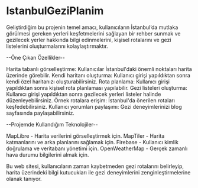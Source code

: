 # IstanbulGeziPlanim

Geliştirdiğim bu projenin temel amacı, kullanıcıların İstanbul’da mutlaka görülmesi gereken yerleri keşfetmelerini sağlayan bir rehber sunmak ve gezilecek yerler hakkında bilgi edinmelerini, kişisel rotalarını ve gezi listelerini oluşturmalarını kolaylaştırmaktır.

--Öne Çıkan Özellikler--

Harita tabanlı görselleştirme: Kullanıcılar İstanbul'daki önemli noktaları harita üzerinde görebilir.
Kendi haritanı oluşturma: Kullanıcı girişi yapıldıktan sonra kendi özel haritanızı oluşturabilirsiniz. 
Rota planlama: Kullanıcı girişi yapıldıktan sonra kişisel rota planlaması yapılabilir. 
Gezi listeleri oluşturma: Kullanıcı girişi yapıldıktan sonra gezilecek yerleri listeler halinde düzenleyebilirsiniz. 
Örnek rotalara erişim: İstanbul'da önerilen rotaları keşfedebilirsiniz. 
Kullanıcı yorumları paylaşımı: Gezi deneyimlerinizi blog sayfasında paylaşabilirsiniz.

--Projemde Kullandığım Teknolojiler--

MapLibre - Harita verilerini görselleştirmek için. 
MapTiler - Harita katmanlarını ve arka planlarını sağlamak için. Firebase - Kullanıcı kimlik doğrulama ve veritabanı yönetimi için. OpenWeatherMap - Gerçek zamanlı hava durumu bilgilerini almak için.

Bu web sitesi, kullanıcıların zaman kaybetmeden gezi rotalarını belirleyip, harita üzerindeki bilgi kutucukları ile gezi deneyimlerini zenginleştirmelerine olanak tanıyor.